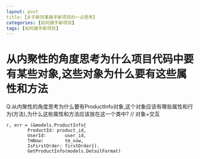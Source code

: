 ```yaml
---
layout: post
title:【关于新同事接手新项目的一点思考】
categories: [如何接手新项目]
tags: [如何接手新项目]
---
```


# 从内聚性的角度思考为什么项目代码中要有某些对象,这些对象为什么要有这些属性和方法

Q:从内聚性的角度思考为什么要有ProductInfo对象,这个对象应该有哪些属性和行为(方法),为什么这些属性和方法应该放在这一个类中? // 对象+交互

```
r, err = (&models.ProductInfo{
        ProductId: product_id,
        UserId:       user_id,
        TmNow:        tm_now,
        IsFirstOrder: firstOrder}).
        GetProductInfo(models.DetailFormat)
```